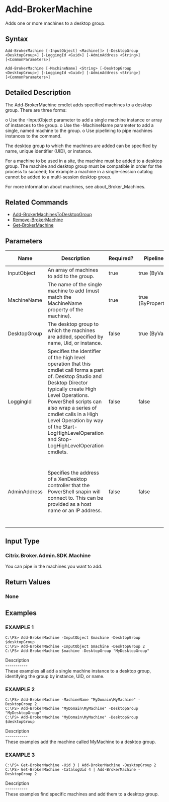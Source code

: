 ﻿# Add-BrokerMachine

   Adds one or more machines to a desktop group.

## Syntax
```
Add-BrokerMachine [-InputObject] <Machine[]> [-DesktopGroup <DesktopGroup>] [-LoggingId <Guid>] [-AdminAddress <String>] [<CommonParameters>]

Add-BrokerMachine [-MachineName] <String> [-DesktopGroup <DesktopGroup>] [-LoggingId <Guid>] [-AdminAddress <String>] [<CommonParameters>]
```

## Detailed Description
   The Add-BrokerMachine cmdlet adds specified machines to a desktop group. There are three forms:


o Use the -InputObject parameter to add a single machine instance or array of instances to the group.
o Use the -MachineName parameter to add a single, named machine to the group.
o Use pipelining to pipe machines instances to the command.

The desktop group to which the machines are added can be specified by name, unique identifier (UID), or instance.

For a machine to be used in a site, the machine must be added to a desktop group. The machine and desktop group must be compatible in order for the process to succeed; for example a machine in a single-session catalog cannot be added to a multi-session desktop group.

For more information about machines, see about_Broker_Machines.

## Related Commands
  * [Add-BrokerMachinesToDesktopGroup](Add-BrokerMachinesToDesktopGroup.html)
  * [Remove-BrokerMachine](Remove-BrokerMachine.html)
  * [Get-BrokerMachine](Get-BrokerMachine.html)
## Parameters

| Name   | Description | Required? | Pipeline Input | Default Value |
| --- | --- | --- | --- | --- |
| InputObject | An array of machines to add to the group. | true | true (ByValue) |  |
| MachineName | The name of the single machine to add (must match the MachineName property of the machine). | true | true (ByPropertyName) |  |
| DesktopGroup | The desktop group to which the machines are added, specified by name, Uid, or instance. | false | true (ByValue) |  |
| LoggingId | Specifies the identifier of the high level operation that this cmdlet call forms a part of. Desktop Studio and Desktop Director typically create High Level Operations. PowerShell scripts can also wrap a series of cmdlet calls in a High Level Operation by way of the Start-LogHighLevelOperation and Stop-LogHighLevelOperation cmdlets. | false | false |  |
| AdminAddress | Specifies the address of a XenDesktop controller that the PowerShell snapin will connect to. This can be provided as a host name or an IP address. | false | false | Localhost. Once a value is provided by any cmdlet, this value will become the default. |

## Input Type
### Citrix.Broker.Admin.SDK.Machine
   You can pipe in the machines you want to add.
## Return Values
### None
   
## Examples

### EXAMPLE 1
```
C:\PS> Add-BrokerMachine -InputObject $machine -DesktopGroup $desktopGroup
C:\PS> Add-BrokerMachine -InputObject $machine -DesktopGroup 2
C:\PS> Add-BrokerMachine $machine -DesktopGroup "MyDesktopGroup"
```
   Description<br>-----------<br>These examples all add a single machine instance to a desktop group, identifying the group by instance, UID, or name.
### EXAMPLE 2
```
C:\PS> Add-BrokerMachine -MachineName "MyDomain\MyMachine" -DesktopGroup 2
C:\PS> Add-BrokerMachine "MyDomain\MyMachine" -DesktopGroup "MyDesktopGroup"
C:\PS> Add-BrokerMachine "MyDomain\MyMachine" -DesktopGroup $desktopGroup
```
   Description<br>-----------<br>These examples add the machine called MyMachine to a desktop group.
### EXAMPLE 3
```
C:\PS> Get-BrokerMachine -Uid 3 | Add-BrokerMachine -DesktopGroup 2
C:\PS> Get-BrokerMachine -CatalogUid 4 | Add-BrokerMachine -DesktopGroup 2
```
   Description<br>-----------<br>These examples find specific machines and add them to a desktop group.
